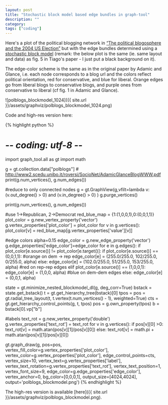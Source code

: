 ```yaml
---
layout: post
title: "Stochastic block model based edge bundles in graph-tool"
description: ""
category:
tags: ["coding"]
---
```




Here's a plot of the political blogging network in [“The political blogosphere and the 2004 US Election”](http://dx.doi.org/10.1145/1134271.1134277) but with the edge bundles determined using a [stochastic block model](http://arxiv.org/abs/1310.4377) (remark: the below plot is the same (ie. same layout and data) as fig. 5 in Tiago's paper - I just put a black background on it).

The edge-color scheme is the same as in the original paper by Adamic and Glance, i.e. each node corresponds to a blog url and the colors reflect political orientation, red for conservative, and blue for liberal. Orange edges go from liberal blogs to conservative blogs, and purple ones from conservative to liberal (cf  fig. 1 in Adamic and Glance).

![polblogs_blockmodel_1024]({{ site.url }}/assets/graphviz/polblogs_blockmodel_1024.png)


Code and high-res version here:
<!--more-->

{% highlight python %}
# -*- coding: utf-8 -*-
import graph_tool.all as gt
import math

g = gt.collection.data["polblogs"] #  http://www2.scedu.unibo.it/roversi/SocioNet/AdamicGlanceBlogWWW.pdf
print(g.num_vertices(), g.num_edges())

#reduce to only connected nodes
g = gt.GraphView(g,vfilt=lambda v: (v.out_degree() > 0) and (v.in_degree() > 0) )
g.purge_vertices()

print(g.num_vertices(), g.num_edges())

#use 1->Republican, 2->Democrat
red_blue_map = {1:(1,0,0,1),0:(0,0,1,1)}
plot_color = g.new_vertex_property('vector<double>')
g.vertex_properties['plot_color'] = plot_color
for v in g.vertices():
    plot_color[v] = red_blue_map[g.vertex_properties['value'][v]]

#edge colors
alpha=0.15
edge_color = g.new_edge_property('vector<double>')
g.edge_properties['edge_color']=edge_color
for e in g.edges():
    if plot_color[e.source()] != plot_color[e.target()]:
        if plot_color[e.source()] == (0,0,1,1):
            #orange on dem -> rep
            edge_color[e] = (255.0/255.0, 102/255.0, 0/255.0, alpha)
        else:
            edge_color[e] = (102.0/255.0, 51/255.0, 153/255.0, alpha)
    #red on rep-rep edges
    elif plot_color[e.source()] == (1,0,0,1):
        edge_color[e] = (1,0,0, alpha)
    #blue on dem-dem edges
    else:
        edge_color[e] = (0,0,1, alpha)

state = gt.minimize_nested_blockmodel_dl(g, deg_corr=True)
bstack = state.get_bstack()
t = gt.get_hierarchy_tree(bstack)[0]
tpos = pos = gt.radial_tree_layout(t, t.vertex(t.num_vertices() - 1), weighted=True)
cts = gt.get_hierarchy_control_points(g, t, tpos)
pos = g.own_property(tpos)
b = bstack[0].vp["b"]

#labels
text_rot = g.new_vertex_property('double')
g.vertex_properties['text_rot'] = text_rot
for v in g.vertices():
    if pos[v][0] >0:
        text_rot[v] = math.atan(pos[v][1]/pos[v][0])
    else:
        text_rot[v] = math.pi + math.atan(pos[v][1]/pos[v][0])

gt.graph_draw(g, pos=pos, vertex_fill_color=g.vertex_properties['plot_color'],
            vertex_color=g.vertex_properties['plot_color'],
            edge_control_points=cts,
            vertex_size=10,
            vertex_text=g.vertex_properties['label'],
            vertex_text_rotation=g.vertex_properties['text_rot'],
            vertex_text_position=1,
            vertex_font_size=9,
            edge_color=g.edge_properties['edge_color'],
            vertex_anchor=0,
            bg_color=[0,0,0,1],
            output_size=[4024,4024],
            output='polblogs_blockmodel.png')
{% endhighlight %}

The high-res version is available [here]({{ site.url }}/assets/graphviz/polblogs_blockmodel.png).
